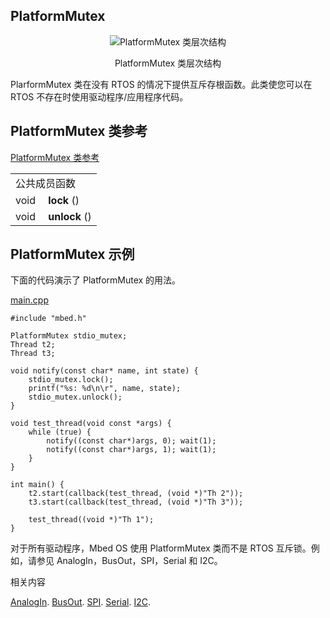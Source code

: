 ## PlatformMutex
<div align=center><img title="PlatformMutex 类层次结构" src="https://os.mbed.com/docs/v5.9/mbed-os-api-doxy/class_platform_mutex.png">

PlatformMutex 类层次结构</div>
 

PlarformMutex 类在没有 RTOS 的情况下提供互斥存根函数。此类使您可以在 RTOS 不存在时使用驱动程序/应用程序代码。

## PlatformMutex 类参考

[PlatformMutex 类参考](http://os.mbed.com/docs/v5.9/mbed-os-api-doxy/class_platform_mutex.html)

<table><tbody><tr><td colspan="2">公共成员函数</td>
		</tr><tr><td style="vertical-align:top;"><a id="a4cc129e1c82efaf3eba58b60cab2553f" target="_blank"></a> void&nbsp;</td>
			<td style="vertical-align:bottom;"><strong>lock</strong> ()</td>
		</tr><tr><td style="vertical-align:top;"><a id="acb125431e198c9d2e3e623be58996e6c" target="_blank"></a> void&nbsp;</td>
			<td style="vertical-align:bottom;"><strong>unlock</strong> ()</td>
		</tr></tbody></table>

## PlatformMutex 示例

下面的代码演示了 PlatformMutex 的用法。

[main.cpp](https://os.mbed.com/teams/mbed_example/code/mbed-os-example-platform-mutex/file/2084d9e90526/main.cpp) 

```
#include "mbed.h"
 
PlatformMutex stdio_mutex;
Thread t2;
Thread t3;
    
void notify(const char* name, int state) {
    stdio_mutex.lock();
    printf("%s: %d\n\r", name, state);
    stdio_mutex.unlock();
}
 
void test_thread(void const *args) {
    while (true) {
        notify((const char*)args, 0); wait(1);
        notify((const char*)args, 1); wait(1);
    }
}
 
int main() {
    t2.start(callback(test_thread, (void *)"Th 2"));
    t3.start(callback(test_thread, (void *)"Th 3"));
 
    test_thread((void *)"Th 1");
}
``` 
对于所有驱动程序，Mbed OS 使用 PlatformMutex 类而不是 RTOS 互斥锁。例如，请参见 AnalogIn，BusOut，SPI，Serial 和 I2C。

相关内容

[AnalogIn](https://os.mbed.com/docs/v5.9/reference/analogin.html).
[BusOut](https://os.mbed.com/docs/v5.9/reference/busout.html).
[SPI](https://os.mbed.com/docs/v5.9/reference/spi.html).
[Serial](https://os.mbed.com/docs/v5.9/reference/serial.html).
[I2C](https://os.mbed.com/docs/v5.9/reference/i2c.html).